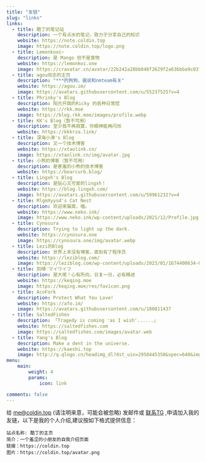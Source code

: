 ```yaml
---
title: "友链"
slug: "links"
links:
  - title: 酷丁的笔记站
    description: 一个有点水的笔记，致力于分享自己的知识
    website: https://note.coldin.top
    image: https://note.coldin.top/logo.png
  - title: Lemonkooi~
    description: 是 Mango 但不是食物
    website: https://lemonkoi.one
    image: https://cravatar.cn/avatar/22b242a28bb848f2629f2a636bba9c03?s=1000
  - title: agou同志的主页
    description: "***的狗狗，据说和nmteam有关"
    website: https://agou.im/
    image: https://avatars.githubusercontent.com/u/55237525?v=4
  - title: Phrinky's Blog
    description: 阳光开朗的Ricky 的各种日常捏
    website: https://rkk.moe
    image: https://blog.rkk.moe/images/profile.webp
  - title: KK's Blog（暂不可用）
    description: 至少我不再寂寞，你眼神能再闪烁
    website: https://kkkrza.link/
  - title: 深海小涛's Blog
    description: 又一个技术博客
    website: https://xtaolink.cn/
    image: https://xtaolink.cn/img/avatar.jpg
  - title: 小熊的博客（暂不可用）
    description: 是害羞的小熊的技术博客
    website: https://bearcurb.blog/
  - title: Lingxh's Blog
    description: 是贴心又可爱的lingxh！
    website: https://blog.lingxh.com/
    image: https://avatars.githubusercontent.com/u/59961232?v=4
  - title: MlgmXyysd's Cat Nest
    description: 欢迎来猫窝，喵。
    website: https://www.neko.ink/
    image: https://www.neko.ink/wp-content/uploads/2021/12/Profile.jpg
  - title: Cynosura
    description: Trying to light up the dark.
    website: https://cynosura.one
    image: https://cynosura.one/img/avatar.webp
  - title: Lezi的Blog
    description: 世界上本没有博客，直到有了程序员
    website: https://leziblog.com/
    image: https://leziblog.com/wp-content/uploads/2023/01/1674400634-QQ%E5%9B%BE%E7%89%8720230122231613.jpg
  - title: 刻晴♡マイワイフ
    description: 是大佬！心有所向，日复一日，必有精进
    website: https://keqing.moe
    image: https://keqing.moe/res/favicon.png
  - title: AcoFork
    description: Protect What You Love!
    website: https://afo.im/
    image: https://avatars.githubusercontent.com/u/180811437
  - title: SaltedFishes
    description: 「Tragedy is coming 'as I wish'......」
    website: https://saltedfishes.com
    image: https://saltedfishes.com/images/avatar.web
  - title: Yang's Blog
    description: Make a dent in the universe.
    website: https://kaeshi.top
    image: http://q.qlogo.cn/headimg_dl?dst_uin=2958445350&spec=640&img_type=jpg
menu:
    main: 
        weight: 4
        params:
            icon: link

comments: false
---
```


给 me@coldin.top (请注明来意，可能会被忽略) 发邮件或 [联系TG](https://t.me/on0i7) ,申请加入我的友链，以下是我的个人介绍,建议按如下格式提供信息：
```
站点名称: 酷丁的主页
简介：一个羞涩的小朋友的自我介绍页面
链接：https://coldin.top
图片：https://coldin.top/avatar.png
```
